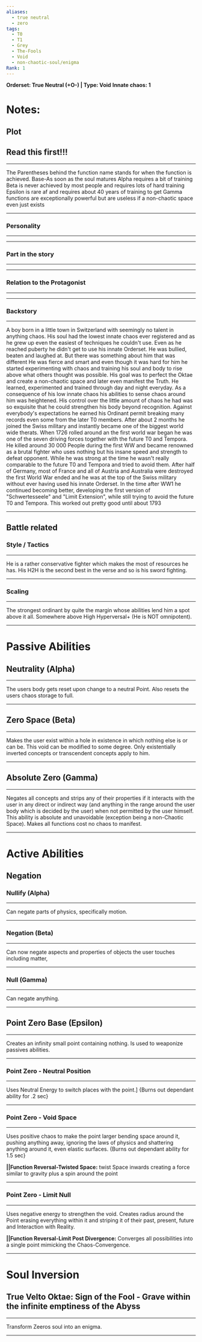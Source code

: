 ```yaml
---
aliases:
  - true neutral
  - zero
tags:
  - T0
  - T1
  - Grey
  - The-Fools
  - Void
  - non-chaotic-soul/enigma
Rank: 1
---
```

**Orderset: True Neutral (+O-) | Type: Void**
**Innate chaos: 1**

# Notes:
## Plot
## Read this first!!!
___
The Parentheses behind the function name stands for when the function is achieved.
Base-As soon as the soul matures
Alpha requires a bit of training 
Beta is never achieved by most people and requires lots of hard training
Epsilon is rare af and requires about 40 years of training to get
Gamma functions are exceptionally powerful but are useless if a non-chaotic space even just exists
___

### Personality
___

___
### Part in the story
___

___
### Relation to the Protagonist
___

___
### Backstory
___
A boy born in a little town in Switzerland with seemingly no talent in anything chaos. His soul had the lowest innate chaos ever registered and as he grew up even the easiest of techniques he couldn't use. Even as he reached puberty he didn't get to use his innate Orderset. He was bullied, beaten and laughed at. 
But there was something about him that was different  He was fierce and smart and even though it was hard for him he started experimenting with chaos and training his soul and body to rise above what others thought was possible. His goal was to perfect the Oktae and create a non-chaotic space and later even manifest the Truth.
He learned, experimented and trained through day and night everyday. As a consequence of his low innate chaos his abilities to sense chaos around him was heightened. His control over the little amount of chaos he had was so exquisite that he could strengthen his body beyond recognition. Against everybody's expectations he earned his Ordinant permit breaking many records even some from the later T0 members. 
After about 2 months he joined the Swiss military and instantly became one of the biggest world wide therats.
When 1726 rolled around an the first world war began he was one of the seven driving forces together with the future T0 and Tempora. He killed around 30 000 People during the first WW and became renowned as a brutal fighter who uses nothing but his insane speed and strength to defeat opponent. While he was strong at the time he wasn't really comparable to the future T0 and Tempora and tried to avoid them. After half of Germany, most of France and all of Austria and Australia were destroyed the first World War ended and he was at the top of the Swiss military without ever having used his innate Orderset.
In the time after WW1 he continued becoming better, developing the first version of "Schwertesseele" and "Limit Extension", while still trying to avoid the future T0 and Tempora. This worked out pretty good until about 1793
___

## Battle related
### Style / Tactics
___
He is a rather conservative fighter which makes the most of resources he has. His H2H is the second best in the verse and so is his sword fighting.
___
### Scaling 
___
The strongest ordinant by quite the margin whose abilities lend him a spot above it all.
Somewhere above High Hyperversal+ (He is NOT omnipotent).
___


# **Passive Abilities**
## Neutrality (Alpha)
___
The users body gets reset upon change to a neutral Point.
Also resets the users chaos storage to full.
___
## Zero Space (Beta)
___
Makes the user exist within a hole in existence in which nothing else is or can be. This void can be modified to some degree. Only existentially inverted concepts or transcendent concepts apply to him.
___
## Absolute Zero (Gamma)
___
Negates all concepts and strips any of their properties if it interacts with the user in any direct or indirect way (and anything in the range around the user body which is decided by the user) when not permitted by the user himself.
This ability is absolute and unavoidable (exception being a non-Chaotic Space).
Makes all functions cost no chaos to manifest.
_________________________________________________


# **Active Abilities**

## Negation   
### Nullify (Alpha)
___
Can negate parts of physics, specifically motion.
___
### Negation (Beta)
___
Can now negate aspects and properties of objects the user touches including matter,
___ 
### Null (Gamma)
___
Can negate anything. 
___ 


## Point Zero Base (Epsilon)
___
Creates an infinity small point containing nothing. Is used to weaponize passives abilities.
___
### Point Zero - Neutral Position
___
Uses Neutral Energy to switch places with the point.] 
{Burns out dependant ability for .2 sec}
___
### Point Zero - Void Space
___
Uses positive chaos to make the point larger bending space around it, pushing anything away, ignoring the laws of physics and shattering anything around it, even elastic surfaces.
{Burns out dependant ability for 1.5 sec}

**||Function Reversal-Twisted Space:**
twist Space inwards creating a force similar to gravity plus a spin around the point
___
### Point Zero - Limit Null
___
Uses negative energy to strengthen the void. Creates radius around the Point erasing everything within it and striping it of their past, present, future and Interaction with Reality.

**||Function Reversal-Limit Post Divergence:**
Converges all possibilities into a single point mimicking the Chaos-Convergence.
_________________________________________________


# **Soul Inversion**
## True Velto Oktae: Sign of the Fool - Grave within the infinite emptiness of the Abyss
___
Transform Zeeros soul into an enigma.
___